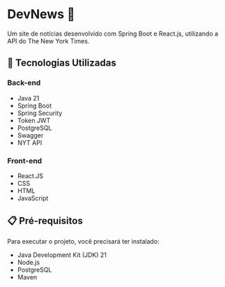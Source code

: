 # DevNews 📰

Um site de notícias desenvolvido com Spring Boot e React.js, utilizando a API do The New York Times.

## 🚀 Tecnologias Utilizadas

### Back-end
- Java 21
- Spring Boot
- Spring Security
- Token JWT
- PostgreSQL
- Swagger
- NYT API

### Front-end
- React.JS
- CSS
- HTML
- JavaScript

## 📋 Pré-requisitos

Para executar o projeto, você precisará ter instalado:

- Java Development Kit (JDK) 21
- Node.js
- PostgreSQL
- Maven
